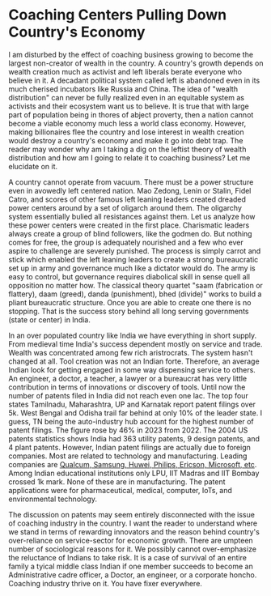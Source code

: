 # Coaching Centers Pulling Down Country's Economy

I am disturbed by the effect of coaching business growing to become the largest non-creator of 
wealth in the country. A country's growth depends on wealth creation much as activist and left liberals
berate everyone who believe in it. A decadant political system called left is abandoned even in its 
much cherised incubators like Russia and China. The idea of "wealth distribution" can never be fully
realized even in an equitable system as activists and their ecosystem want us to believe. It is true 
that with large part of population being in thores of abject proverty, then a nation cannot become a
viable economy much less a world class economy. However, making billionaires flee the country and 
lose interest in wealth creation would destroy a country's economy and make it go into debt trap. 
The reader may wonder why am I taking a dig on the leftist theory of wealth distribution and how am 
I going to relate it to coaching business? Let me elucidate on it.

A country cannot operate from vacuum. There must be a power structure even in avowedly left centered
nation. Mao Zedong, Lenin or Stalin, Fidel Catro, and scores of other famous left leaning leaders 
created dreaded power centers around by a set of oligarch around them. The oligarchy system essentially
bulied all resistances against them. Let us analyze how these power centers were created in the first 
place. Charismatic leaders always create a group of blind followers, like the godmen do. But nothing
comes for free, the group is adequately nourished and a few who ever aspire to challenge are severely
punished. The process is simply carrot and stick which enabled the left leaning leaders to create a 
strong bureaucratic set up in army and governance much like a dictator would do. The army is easy to 
control, but governance requires diabolical skill in  sense quell all opposition no matter how. The 
classical theory quartet "saam (fabrication or flattery), daam (greed), danda (punishment), bhed
(divide)" works to build a pliant bureaucratic structure. Once you are able to create one there is no
stopping. That is the success story behind all long serving governments (state or center) in India.

In an over populated country like India we have everything in short supply. From medieval time India's
success dependent mostly on service and trade. Wealth was concentrated among few rich aristrocrats.
The system hasn't changed at all. Tool creation was not an Indian forte. Therefore, an average
Indian look for getting engaged in some way dispensing service to others. An engineer, a doctor, a
teacher, a lawyer or a bureaucrat has very little contribution in terms of innovations or discovery
of tools. Until now the number of patents filed in India did not reach even one lac. The top four
states Tamilnadu, Maharashtra, UP and Karnatak report patent filings over 5k. West Bengal and Odisha
trail far behind at only 10% of the leader state. I guess, TN being the auto-industry hub account for
the highest number of patent filings. The figure rose by 46% in 2023 from 2022. The 2004 US patents
statistics shows India had 363 utility patents,	9 design patents, and 4 plant patents. However, 
Indian patent filings are actually due to foreign companies. Most are related to technology and 
manufacturing. Leading companies are 
[Qualcum, Samsung, Huwei, Philips, Ericson, Microsoft, etc](https://insights.greyb.com/india-patent-trends-and-statistics/). 
Among Indian educational institutions only LPU, IIT Madras and IIT Bombay crossed 1k mark. None of
these are in manufacturing. The patent applications were for pharmaceutical, medical, computer, 
IoTs, and environmental technology. 

The discussion on patents may seem entirely disconnected with the issue of coaching industry in 
the country. I want the reader to understand where we stand in terms of rewarding innovators and
the reason behind country's over-reliance on service-sector for economic growth. There are umpteen
number of sociological reasons for it. We possibly cannot over-emphasize the reluctance of Indians
to take risk. It is a case of survival of an entire family a tyical middle class Indian if one
member succeeds to become an Administrative cadre officer, a Doctor, an engineer, or a corporate
honcho. Coaching industry thrive on it. You have fixer everywhere. 

